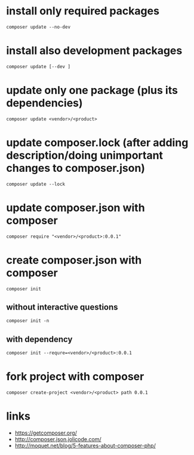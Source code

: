 # install only required packages

    composer update --no-dev 

# install also development packages

    composer update [--dev ]

# update only one package (plus its dependencies)

    composer update <vendor>/<product>

# update composer.lock (after adding description/doing unimportant changes to composer.json)

    composer update --lock

# update composer.json with composer

    composer require "<vendor>/<product>:0.0.1"

# create composer.json with composer

    composer init

## without interactive questions

    composer init -n

## with dependency

    composer init --requre=<vendor>/<product>:0.0.1

# fork project with composer

    composer create-project <vendor>/<product> path 0.0.1

# links

* https://getcomposer.org/
* http://composer.json.jolicode.com/
* http://moquet.net/blog/5-features-about-composer-php/
